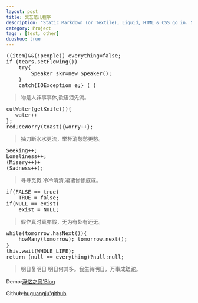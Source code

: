 ```yaml
---
layout: post
title: 文艺范儿程序
description: "Static Markdown (or Textile), Liquid, HTML & CSS go in. Static sites come out ready for deployment. Jekyll template guide,JekyllPure是一个基于jekyll主题,集成了各种方便的插件,以及简洁的页面"
category: Project
tags : [test, other]
duoshuo: true
---
```


<pre class='brush: js'>
((item)&&(!people)) everything=false;
if (tears.setFlowing())
    try{
        Speaker skr=new Speaker();
    }
    catch{IOException e;} ( )
</pre>
> 物是人非事事休,欲语泪先流。

<pre class='brush: js'>
cutWater(getKnife()){
   water++
};
reduceWorry(toast){worry++};
</pre>
> 抽刀断水水更流，举杯消愁愁更愁。

<pre class='brush: js'>
Seeking++;
Loneliness++;
(Misery++)+
(Sadness++);
</pre>
> 寻寻觅觅,冷冷清清,凄凄惨惨戚戚。

<!-- more -->

<pre class='brush: js'>
if(FALSE == true)
    TRUE = false;
if(NULL == exist)
    exist = NULL;
</pre>
>假作真时真亦假，无为有处有还无。

<pre class='brush: js'>
while(tomorrow.hasNext()){
    howMany(tomorrow); tomorrow.next();
}
this.wait(WHOLE_LIFE);
return (null == everything)?null:null;
</pre>
>明日复明日 明日何其多。我生待明日，万事成蹉跎。

Demo:[浮忆之窨'Blog](http://huguangju.github.io)

Github:[huguangju'github](https://github.com/huguangju)
